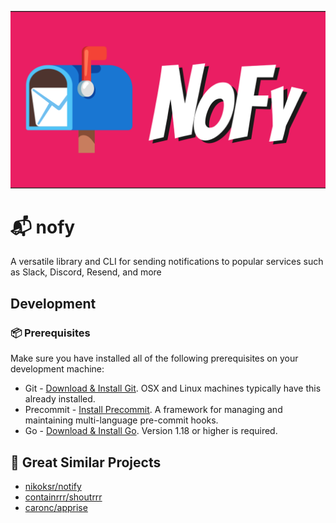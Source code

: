 <p align="center"><img src="docs/images/logo.png" alt="nofylogo logo"></p>

# 📬 nofy

A versatile library and CLI for sending notifications to popular services such as Slack, Discord, Resend, and more

## Development


### 📦 Prerequisites

Make sure you have installed all of the following prerequisites on your development machine:
- Git - [Download & Install Git](https://git-scm.com/downloads). OSX and Linux machines typically have this already installed.
- Precommit - [Install Precommit](https://pre-commit.com/#installation). A framework for managing and maintaining multi-language pre-commit hooks.
- Go - [Download & Install Go](https://golang.org/doc/install). Version 1.18 or higher is required.

## 🤝 Great Similar Projects
- [nikoksr/notify](https://github.com/nikoksr/notify)
- [containrrr/shoutrrr](https://github.com/containrrr/shoutrrr)
- [caronc/apprise](https://github.com/caronc/apprise)



